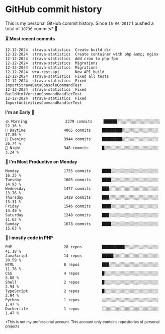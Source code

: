 # GitHub commit history
This is my personal GitHub commit history. Since <!--START_SECTION:first-commit-date-->`16-06-2017`<!--END_SECTION:first-commit-date--> I pushed a total of <!--START_SECTION:total-commit-count-->`10736`<!--END_SECTION:total-commit-count--> commits* 🎉.

<!--START_SECTION:most-recent-commits-->
**⏳ Most recent commits**
                                        
```text
12-12-2024  strava-statistics  Create build dir
12-12-2024  strava-statistics  Create container with php &amp; nginx
12-12-2024  strava-statistics  Add cron to php-fpm
12-12-2024  strava-statistics  Migrations
12-12-2024  strava-statistics  Migrations
12-12-2024  wca-rest-api       New API build
12-12-2024  strava-statistics  Fixed all tests
12-12-2024  strava-statistics  Fixed ImportStravaDataConsoleCommandTest
12-12-2024  strava-statistics  Fixed BuildHtmlVersionCommandHandlerTest
12-12-2024  strava-statistics  Fixed ImportActivitiesCommandHandlerTest
```
<!--END_SECTION:most-recent-commits-->  

<!--START_SECTION:commits-per-day-time-->
**I&#039;m an Early 🐤**

```text
🌞 Morning                 2379 commits     ██████░░░░░░░░░░░░░░░░░░░   22.16 %
🌆 Daytime                 4065 commits     █████████░░░░░░░░░░░░░░░░   37.86 %
🌃 Evening                 3944 commits     █████████░░░░░░░░░░░░░░░░   36.74 %
🌙 Night                   348 commits      █░░░░░░░░░░░░░░░░░░░░░░░░   3.24 %
```
<!--END_SECTION:commits-per-day-time-->  

<!--START_SECTION:commits-per-weekday-->
**📅 I&#039;m Most Productive on Monday**

```text
Monday                    1755 commits     ████░░░░░░░░░░░░░░░░░░░░░   16.35 %
Tuesday                   1603 commits     ████░░░░░░░░░░░░░░░░░░░░░   14.93 %
Wednesday                 1477 commits     ███░░░░░░░░░░░░░░░░░░░░░░   13.76 %
Thursday                  1429 commits     ███░░░░░░░░░░░░░░░░░░░░░░   13.31 %
Friday                    1546 commits     ████░░░░░░░░░░░░░░░░░░░░░   14.40 %
Saturday                  1248 commits     ███░░░░░░░░░░░░░░░░░░░░░░   11.62 %
Sunday                    1678 commits     ████░░░░░░░░░░░░░░░░░░░░░   15.63 %
```
<!--END_SECTION:commits-per-weekday-->  

<!--START_SECTION:repos-per-language-->
**💬 I mostly code in PHP**

```text
PHP                       28 repos         ██████████░░░░░░░░░░░░░░░   41.18 %
JavaScript                14 repos         █████░░░░░░░░░░░░░░░░░░░░   20.59 %
HTML                      8 repos          ███░░░░░░░░░░░░░░░░░░░░░░   11.76 %
CSS                       4 repos          █░░░░░░░░░░░░░░░░░░░░░░░░   5.88 %
Shell                     2 repos          █░░░░░░░░░░░░░░░░░░░░░░░░   2.94 %
TypeScript                2 repos          █░░░░░░░░░░░░░░░░░░░░░░░░   2.94 %
Python                    1 repos          ░░░░░░░░░░░░░░░░░░░░░░░░░   1.47 %
Dockerfile                1 repos          ░░░░░░░░░░░░░░░░░░░░░░░░░   1.47 %
```
<!--END_SECTION:repos-per-language-->  

<sub>*This is not my professional account. This account only contains repositories of personal projects</sub>
